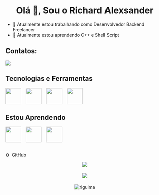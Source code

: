 <style>
  .images-container {
    display: flex;
    gap: 15px;
    margin-bottom: 30px;
  }
  .github-stats {
    display: flex;
    flex-direction: column;
    justify-content: center;
    align-items: center;
    gap: 20px;
  }
</style>

<h1 align="center">Olá 👋, Sou o Richard Alexsander</h1>

- 🔭 Atualmente estou trabalhando como Desenvolvedor Backend Freelancer
- 🌱 Atualmente estou aprendendo C++ e Shell Script

## Contatos:

<div>
  <a href="mailto:richard.alexsander.guima@gmail.com"><img loading="lazy" src="https://img.shields.io/badge/Gmail-D14836?style=for-the-badge&logo=gmail&logoColor=white" target="_blank"></a>
</div>

## Tecnologias e Ferramentas

<div class="images-container">
  <img src="https://cdn.jsdelivr.net/gh/devicons/devicon@latest/icons/python/python-original.svg" width="50" height="50">
  <img src="https://cdn.jsdelivr.net/gh/devicons/devicon@latest/icons/neovim/neovim-original.svg" width="50", height="50">
  <img src="https://cdn.jsdelivr.net/gh/devicons/devicon@latest/icons/selenium/selenium-original.svg" width="50", height="50">
  <img src="https://cdn.jsdelivr.net/gh/devicons/devicon@latest/icons/linux/linux-original.svg" width="50" height="50">
</div>

## Estou Aprendendo

<div class="images-container">
  <img src="https://cdn.jsdelivr.net/gh/devicons/devicon@latest/icons/cplusplus/cplusplus-original.svg" width="50" height="50">
  <img src="https://cdn.jsdelivr.net/gh/devicons/devicon@latest/icons/docker/docker-original-wordmark.svg" width="50" height="50">
  <img src="https://cdn.jsdelivr.net/gh/devicons/devicon@latest/icons/bash/bash-original.svg" width="50" height="50">
</div>

<p class="github">⚙️ &nbsp;GitHub</p>

<div class="github-stats">
  <img src="https://github-readme-stats.vercel.app/api?username=riguima&show_icons=true&theme=dracula&include_all_commits=true&rank_icon=percentile">
  <img src="https://github-readme-stats.vercel.app/api/top-langs/?username=riguima&langs_count=8&theme=dracula&include_all_commits=true&count_private=true">
  <img src="https://github-readme-streak-stats.herokuapp.com/?user=riguima&theme=dracula&include_all_commits=true&count_private=true" alt="riguima">
</div>
